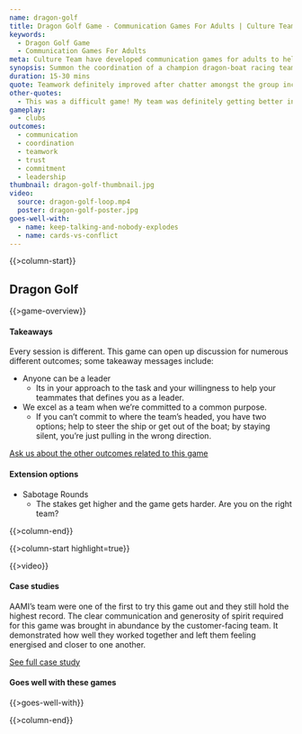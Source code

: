 ```yaml
---
name: dragon-golf
title: Dragon Golf Game - Communication Games For Adults | Culture Team
keywords:
  - Dragon Golf Game
  - Communication Games For Adults
meta: Culture Team have developed communication games for adults to help ignite workplace team culture. Try our chaotic mini-golf game Dragon Golf today!
synopsis: Summon the coordination of a champion dragon-boat racing team in this chaotic mini-golf game!
duration: 15-30 mins
quote: Teamwork definitely improved after chatter amongst the group increased.
other-quotes:
  - This was a difficult game! My team was definitely getting better in the second half.
gameplay: 
  - clubs
outcomes:
  - communication
  - coordination
  - teamwork
  - trust
  - commitment
  - leadership
thumbnail: dragon-golf-thumbnail.jpg
video:
  source: dragon-golf-loop.mp4
  poster: dragon-golf-poster.jpg
goes-well-with:
  - name: keep-talking-and-nobody-explodes
  - name: cards-vs-conflict
---
```

{{>column-start}}

## Dragon Golf

{{>game-overview}}

#### Takeaways

Every session is different. This game can open up discussion for numerous different outcomes; some takeaway messages include:
* Anyone can be a leader
  * Its in your approach to the task and your willingness to help your teammates that defines you as a leader.
* We excel as a team when we’re committed to a common purpose. 
  * If you can’t commit to where the team’s headed, you have two options; help to steer the ship or get out of the boat; by staying silent, you’re just pulling in the wrong direction.

[Ask us about the other outcomes related to this game](#)

#### Extension options
* Sabotage Rounds
  * The stakes get higher and the game gets harder. Are you on the right team?

{{>column-end}}

{{>column-start highlight=true}}

{{>video}}

#### Case studies

AAMI’s team were one of the first to try this game out and they still hold the highest record. The clear communication and generosity of spirit required for this game was brought in abundance by the customer-facing team. It demonstrated how well they worked together and left them feeling energised and closer to one another. 

[See full case study](#)

#### Goes well with these games

{{>goes-well-with}}

{{>column-end}}